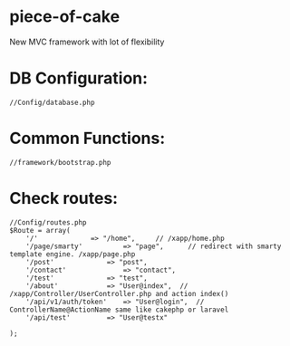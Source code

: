 # piece-of-cake
New MVC framework with lot of flexibility


# DB Configuration:
```
//Config/database.php 
```

# Common Functions:
```
//framework/bootstrap.php 
```

# Check routes:
```
//Config/routes.php
$Route = array(
	'/'      		=> "/home",     // /xapp/home.php 
	'/page/smarty'      	=> "page",      // redirect with smarty template engine. /xapp/page.php 
    '/post'      		=> "post",       
    '/contact'      		=> "contact",                      
    '/test'      		=> "test",      
    '/about'   			=> "User@index",  // /xapp/Controller/UserController.php and action index()  
    '/api/v1/auth/token'   	=> "User@login",  // ControllerName@ActionName same like cakephp or laravel 
    '/api/test'   		=> "User@testx"   			 
    
);
```
